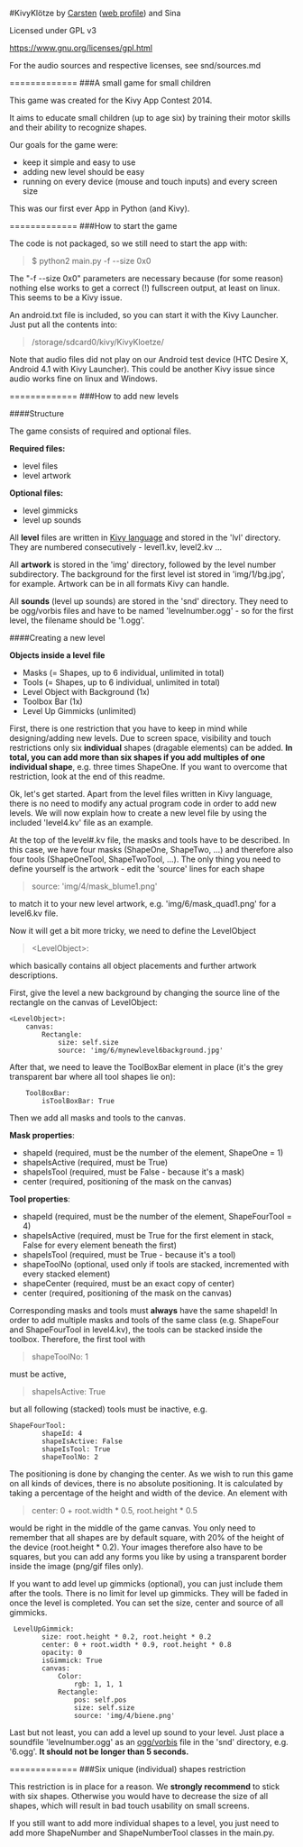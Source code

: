 #KivyKlötze
by [Carsten](https://github.com/acidicX) ([web profile](http://condime.de/cm)) and Sina

Licensed under GPL v3

https://www.gnu.org/licenses/gpl.html

For the audio sources and respective licenses, see snd/sources.md

=============
###A small game for small children

This game was created for the Kivy App Contest 2014.

It aims to educate small children (up to age six) by training their motor skills
and their ability to recognize shapes.

Our goals for the game were:

* keep it simple and easy to use
* adding new level should be easy
* running on every device (mouse and touch inputs) and every screen size

This was our first ever App in Python (and Kivy).

=============
###How to start the game

The code is not packaged, so we still need to start the app with:

> $ python2 main.py -f --size 0x0

The "-f --size 0x0" parameters are necessary because (for some reason)
nothing else works to get a correct (!) fullscreen output, at least on linux. This seems to be a Kivy issue.

An android.txt file is included, so you can start it with the Kivy Launcher.
Just put all the contents into:

> /storage/sdcard0/kivy/KivyKloetze/

Note that audio files did not play on our Android test device (HTC Desire X, Android 4.1 with Kivy Launcher). This could be another Kivy issue since audio works fine on linux and Windows.

=============
###How to add new levels

####Structure

The game consists of required and optional files.

**Required files:**
* level files
* level artwork

**Optional files:**
* level gimmicks
* level up sounds

All **level** files are written in [Kivy language](http://kivy.org/docs/api-kivy.lang.html) and stored in the 'lvl' directory. They are numbered consecutively - level1.kv, level2.kv ...

All **artwork** is stored in the 'img' directory, followed by the level number subdirectory. The background for the first level ist stored in 'img/1/bg.jpg', for example. Artwork can be in all formats Kivy can handle.

All **sounds** (level up sounds) are stored in the 'snd' directory. They need to be ogg/vorbis files and have to be named 'levelnumber.ogg' - so for the first level, the filename should be '1.ogg'.

####Creating a new level

**Objects inside a level file**

* Masks (= Shapes, up to 6 individual, unlimited in total)
* Tools (= Shapes, up to 6 individual, unlimited in total)
* Level Object with Background (1x)
* Toolbox Bar (1x)
* Level Up Gimmicks (unlimited)

First, there is one restriction that you have to keep in mind while
designing/adding new levels. Due to screen space, visibility and touch restrictions only six **individual** shapes (dragable elements) can be added. **In total, you can add more than six shapes if you add multiples of one individual shape**, e.g. three times ShapeOne. If you want to overcome that restriction, look at the end of this readme. 

Ok, let's get started. Apart from the level files written in Kivy language, there is no need to modify any actual program code in order to add new levels. We will now explain how to create a new level file by using the included 'level4.kv' file as an example.

At the top of the level#.kv file, the masks and tools have to be described. In this case, we have four masks (ShapeOne, ShapeTwo, ...) and therefore also four tools (ShapeOneTool, ShapeTwoTool, ...). The only thing you need to define yourself is the artwork - edit the 'source' lines for each shape
> source: 'img/4/mask_blume1.png'

to match it to your new level artwork, e.g. 'img/6/mask_quad1.png' for a level6.kv file.

Now it will get a bit more tricky, we need to define the LevelObject
> \<LevelObject\>:

which basically contains all object placements and further artwork descriptions.

First, give the level a new background by changing the source line of the rectangle on the canvas of LevelObject:

```
<LevelObject>:
    canvas:
        Rectangle:
            size: self.size
            source: 'img/6/mynewlevel6background.jpg'
```

After that, we need to leave the ToolBoxBar element in place (it's the grey transparent bar where all tool shapes lie on):

```
    ToolBoxBar:
        isToolBoxBar: True
```

Then we add all masks and tools to the canvas.

**Mask properties**:
* shapeId (required, must be the number of the element, ShapeOne = 1)
* shapeIsActive (required, must be True)
* shapeIsTool (required, must be False - because it's a mask)
* center (required, positioning of the mask on the canvas)

**Tool properties**:
* shapeId (required, must be the number of the element, ShapeFourTool = 4)
* shapeIsActive (required, must be True for the first element in stack, False for every element beneath the first)
* shapeIsTool (required, must be True - because it's a tool)
* shapeToolNo (optional, used only if tools are stacked, incremented with every stacked element)
* shapeCenter (required, must be an exact copy of center)
* center (required, positioning of the mask on the canvas)

Corresponding masks and tools must **always** have the same shapeId!
In order to add multiple masks and tools of the same class (e.g. ShapeFour and ShapeFourTool in level4.kv), the tools can be stacked inside the toolbox. Therefore, the first tool with
> shapeToolNo: 1

must be active,
> shapeIsActive: True

but all following (stacked) tools must be inactive, e.g.

```
ShapeFourTool:
        shapeId: 4
        shapeIsActive: False
        shapeIsTool: True
        shapeToolNo: 2
```

The positioning is done by changing the center. As we wish to run this game on all kinds of devices, there is no absolute positioning. It is calculated by taking a percentage of the height and width of the device.
An element with
> center: 0 + root.width * 0.5, root.height * 0.5

would be right in the middle of the game canvas. You only need to remember that all shapes are by default square, with 20% of the height of the device (root.height * 0.2). Your images therefore also have to be squares, but you can add any forms you like by using a transparent border inside the image (png/gif files only).

If you want to add level up gimmicks (optional), you can just include them after the tools. There is no limit for level up gimmicks. They will be faded in once the level is completed. You can set the size, center and source of all gimmicks.

```
 LevelUpGimmick:
        size: root.height * 0.2, root.height * 0.2
        center: 0 + root.width * 0.9, root.height * 0.8
        opacity: 0
        isGimmick: True
        canvas:
            Color:
                rgb: 1, 1, 1
            Rectangle:
                pos: self.pos
                size: self.size
                source: 'img/4/biene.png'
```

Last but not least, you can add a level up sound to your level. Just place a soundfile 'levelnumber.ogg' as an [ogg/vorbis](http://www.vorbis.com/) file in the 'snd' directory, e.g. '6.ogg'. **It should not be longer than 5 seconds.**

=============
###Six unique (individual) shapes restriction

This restriction is in place for a reason. We **strongly recommend** to stick with six shapes. Otherwise you would have to decrease the size of all shapes, which will result in bad touch usability on small screens.

If you still want to add more individual shapes to a level, you just need to add more ShapeNumber and ShapeNumberTool classes in the main.py.